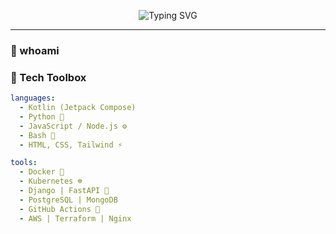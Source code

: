 

<!-- Header Typing SVG -->
<p align="center">
  <img src="https://readme-typing-svg.herokuapp.com?font=Fira+Code&size=28&duration=3000&pause=1000&color=FCE38A&center=true&vCenter=true&multiline=true&width=800&height=100&lines=Hiiiii,+I'm+Pawan+Garia;Crafting+Code+%26+Ideas+Since+2022" alt="Typing SVG" />
</p>

---

### 🧠 whoami


### 📐 Tech Toolbox

```yaml
languages:
  - Kotlin (Jetpack Compose)
  - Python 🐍
  - JavaScript / Node.js ⚙️
  - Bash 🐚
  - HTML, CSS, Tailwind ⚡

tools:
  - Docker 🐳
  - Kubernetes ☸️
  - Django | FastAPI 🦾
  - PostgreSQL | MongoDB
  - GitHub Actions 🧪
  - AWS | Terraform | Nginx



